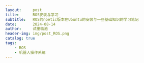 ```yaml
---
layout:     post
title:      ROS安装与学习
subtitle:   ROS的noetic版本在Ubuntu的安装与一些基础知识的学习笔记
date:       2024-08-14
author:     试墨临池
header-img: img/post_ROS.png
catalog: true
tags:
    - ROS
    - 机器人操作系统
---
```

